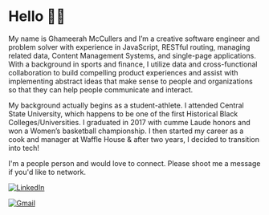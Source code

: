 # Hello 👋🏾
My name is Ghameerah McCullers and I’m a creative software engineer and problem solver with experience in JavaScript, RESTful routing, managing related data, Content Management Systems, and single-page applications. With a background in sports and finance, I utilize data and cross-functional collaboration to build compelling product experiences and assist with implementing abstract ideas that make sense to people and organizations so that they can help people communicate and interact.

My background actually begins as a student-athlete. I attended Central State University, which happens to be one of the first Historical Black Colleges/Universities. I graduated in 2017 with cumme Laude honors and won a Women’s basketball championship. I then started my career as a cook and manager at Waffle House & after two years, I decided to transition into tech!

I'm a people person and would love to connect. Please shoot me a message if you'd like to network.

[![LinkedIn](https://img.shields.io/badge/LinkedIn-0077B5?style=for-the-badge&logo=linkedin&logoColor=white
)](https://www.linkedin.com/in/ghameerah-mccullers/)

[![Gmail](https://img.shields.io/badge/Gmail-D14836?style=for-the-badge&logo=gmail&logoColor=white
)](mailto:mccullers.ghameerah@gmail.com)
